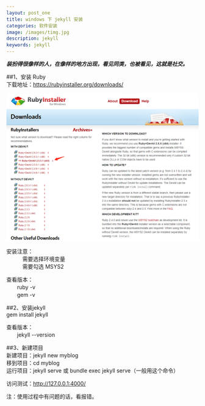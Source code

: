 ```yaml
---
layout: post_one
title: windows 下 jekyll 安装
categories: 软件安装
image: /images/timg.jpg
description: jekyll
keywords: jekyll
---
```


***装扮得很像样的人，在像样的地方出现，看见同类，也被看见，这就是社交。***

##1、安装 Ruby   
下载地址：https://rubyinstaller.org/downloads/  
  
![avatar](/images/otherTechnological/0190720201242.png)   

安装注意：  
　　　需要选择环境变量  
　　　需要勾选 MSYS2  

查看版本：  
　　ruby -v  
　　gem -v

##2、安装jekyll   
   gem install jekyll   
   
查看版本：  
　　jekyll --version  

##3、新建项目  
新建项目：jekyll new myblog  
移到项目：cd myblog  
运行项目：jekyll serve 或 bundle exec jekyll serve（一般用这个命令）

访问测试：http://127.0.0.1:4000/

注：使用过程中有问题的话，看报错。
